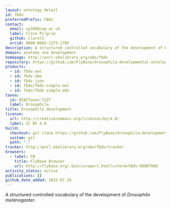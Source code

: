 ```yaml
---
layout: ontology_detail
id: fbdv
preferredPrefix: FBdv
contact:
  email: cp390@cam.ac.uk
  label: Clare Pilgrim
  github: Clare72
  orcid: 0000-0002-1373-1705
description: A structured controlled vocabulary of the development of Drosophila melanogaster.
domain: anatomy and development
homepage: http://purl.obolibrary.org/obo/fbdv
repository: https://github.com/FlyBase/drosophila-developmental-ontology
products:
  - id: fbdv.owl
  - id: fbdv.obo
  - id: fbdv.json
  - id: fbdv/fbdv-simple.owl
  - id: fbdv/fbdv-simple.obo
taxon:
  id: NCBITaxon:7227
  label: Drosophila
title: Drosophila development
license:
  url: http://creativecommons.org/licenses/by/4.0/
  label: CC BY 4.0
build:
  checkout: git clone https://github.com/FlyBase/drosophila-developmental-ontology.git
  system: git
  path: "."
tracker: http://purl.obolibrary.org/obo/fbdv/tracker
browsers:
  - label: FB
    title: FlyBase Browser
    url: http://flybase.org/.bin/cvreport.html?cvterm=FBdv:00007008
activity_status: active
publications: []
github_date_added: 2015-07-29
---
```


A structured controlled vocabulary of the development of <i>Drosophila melanogaster</i>.
